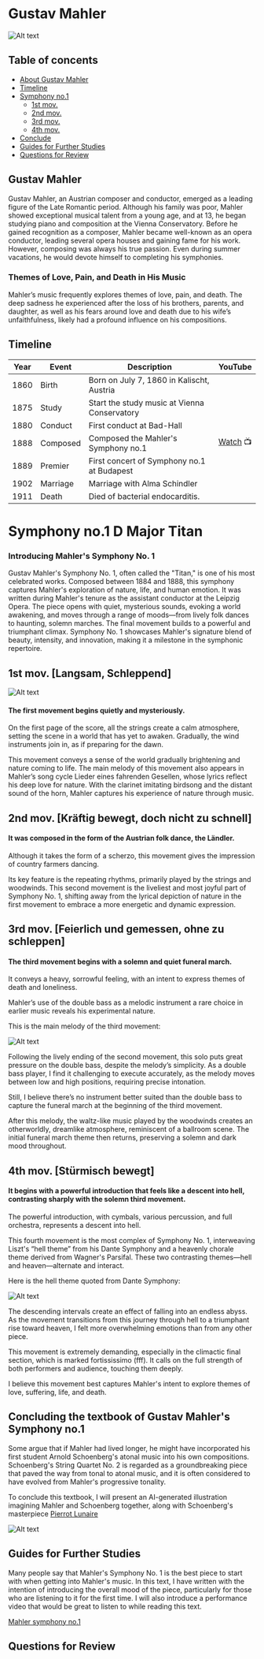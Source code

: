 # Gustav Mahler
![Alt text](https://github.com/user-attachments/assets/7d53f50e-c8c2-476d-8c11-f7301c55dca2)

## Table of concents

 - [About Gustav Mahler](#gustav-mahler)
 - [Timeline](#timeline)
 - [Symphony no.1](#symphony-no1-d-major-titan)
   - [1st mov.](#1st-mov-langsam-schleppend)
   - [2nd mov.](#2nd-mov-kräftig-bewegt-doch-nicht-zu-schnell)
   - [3rd mov.](#3rd-mov-feierlich-und-gemessen-ohne-zu-schleppen)
   - [4th mov.](#4th-mov-stürmisch-bewegt)
 - [Conclude](#concluding-the-textbook-of-gustav-mahlers-symphony-no1)
 - [Guides for Further Studies](#guides-for-further-studies)
 - [Questions for Review](#questions-for-review)


## Gustav Mahler

Gustav Mahler, an Austrian composer and conductor, emerged as a leading figure of the Late Romantic period. Although his family was poor, Mahler showed exceptional musical talent from a young age, and at 13, he began studying piano and composition at the Vienna Conservatory. Before he gained recognition as a composer, Mahler became well-known as an opera conductor, leading several opera houses and gaining fame for his work. However, composing was always his true passion. Even during summer vacations, he would devote himself to completing his symphonies.   

### Themes of Love, Pain, and Death in His Music   

Mahler’s music frequently explores themes of love, pain, and death. The deep sadness he experienced after the loss of his brothers, parents, and daughter, as well as his fears around love and death due to his wife’s unfaithfulness, likely had a profound influence on his compositions.   


## Timeline

| Year | Event    | Description                                  | YouTube |
| ---- | -------- | -------------------------------------------- | ------- |
| 1860 | Birth    | Born on July 7, 1860 in Kalischt, Austria    |         |
| 1875 | Study    | Start the study music at Vienna Conservatory |         |
| 1880 | Conduct  | First conduct at Bad-Hall                    |         |
| 1888 | Composed | Composed the Mahler's Symphony no.1          | [Watch](https://youtu.be/4XbHLFkg_Mw?si=W8AQzkD3ie0Ekg10) :tv: |
| 1889 | Premier  | First concert of Symphony no.1 at Budapest   |         |
| 1902 | Marriage | Marriage with Alma Schindler                 |         |
| 1911 | Death    | Died of bacterial endocarditis.              |         |

# Symphony no.1 D Major Titan

### Introducing Mahler's Symphony No. 1   

Gustav Mahler's Symphony No. 1, often called the "Titan," is one of his most celebrated works. Composed between 1884 and 1888, this symphony captures Mahler's exploration of nature, life, and human emotion. It was written during Mahler's tenure as the assistant conductor at the Leipzig Opera. The piece opens with quiet, mysterious sounds, evoking a world awakening, and moves through a range of moods—from lively folk dances to haunting, solemn marches. The final movement builds to a powerful and triumphant climax. Symphony No. 1 showcases Mahler's signature blend of beauty, intensity, and innovation, making it a milestone in the symphonic repertoire.


## 1st mov. [Langsam, Schleppend]
![Alt text](https://github.com/user-attachments/assets/564e7eba-334d-4b1a-aaaf-6150af23f269)

#### The first movement begins quietly and mysteriously.

On the first page of the score, all the strings create a calm atmosphere, setting the scene in a world that has yet to awaken. Gradually, the wind instruments join in, as if preparing for the dawn.   

This movement conveys a sense of the world gradually brightening and nature coming to life. The main melody of this movement also appears in Mahler’s song cycle Lieder eines fahrenden Gesellen, whose lyrics reflect his deep love for nature. With the clarinet imitating birdsong and the distant sound of the horn, Mahler captures his experience of nature through music.

## 2nd mov. [Kräftig bewegt, doch nicht zu schnell]

#### It was composed in the form of the Austrian folk dance, the Ländler.   

Although it takes the form of a scherzo, this movement gives the impression of country farmers dancing.   

Its key feature is the repeating rhythms, primarily played by the strings and woodwinds. This second movement is the liveliest and most joyful part of Symphony No. 1, shifting away from the lyrical depiction of nature in the first movement to embrace a more energetic and dynamic expression.

## 3rd mov. [Feierlich und gemessen, ohne zu schleppen]

#### The third movement begins with a solemn and quiet funeral march.   

It conveys a heavy, sorrowful feeling, with an intent to express themes of death and loneliness.   

Mahler’s use of the double bass as a melodic instrument a rare choice in earlier music reveals his experimental nature.   

This is the main melody of the third movement:   

![Alt text](https://github.com/user-attachments/assets/421bfc0a-8bd7-47e1-a1c5-6dc63e99e650)

Following the lively ending of the second movement, this solo puts great pressure on the double bass, despite the melody’s simplicity. As a double bass player, I find it challenging to execute accurately, as the melody moves between low and high positions, requiring precise intonation.   

Still, I believe there’s no instrument better suited than the double bass to capture the funeral march at the beginning of the third movement.   

After this melody, the waltz-like music played by the woodwinds creates an otherworldly, dreamlike atmosphere, reminiscent of a ballroom scene. The initial funeral march theme then returns, preserving a solemn and dark mood throughout.   

## 4th mov. [Stürmisch bewegt]

#### It begins with a powerful introduction that feels like a descent into hell, contrasting sharply with the solemn third movement. 

The powerful introduction, with cymbals, various percussion, and full orchestra, represents a descent into hell.   

This fourth movement is the most complex of Symphony No. 1, interweaving Liszt's “hell theme” from his Dante Symphony and a heavenly chorale theme derived from Wagner's Parsifal. These two contrasting themes—hell and heaven—alternate and interact.   

Here is the hell theme quoted from Dante Symphony:   

![Alt text](https://github.com/user-attachments/assets/32192e9a-f235-43b7-8774-4e5d4a4f5d1c)

The descending intervals create an effect of falling into an endless abyss. As the movement transitions from this journey through hell to a triumphant rise toward heaven, I felt more overwhelming emotions than from any other piece.   

This movement is extremely demanding, especially in the climactic final section, which is marked fortississimo (fff). It calls on the full strength of both performers and audience, touching them deeply.   

I believe this movement best captures Mahler's intent to explore themes of love, suffering, life, and death.   

## Concluding the textbook of Gustav Mahler's Symphony no.1   

Some argue that if Mahler had lived longer, he might have incorporated his first student Arnold Schoenberg's atonal music into his own compositions. Schoenberg's String Quartet No. 2 is regarded as a groundbreaking piece that paved the way from tonal to atonal music, and it is often considered to have evolved from Mahler's progressive tonality.   

To conclude this textbook, I will present an AI-generated illustration imagining Mahler and Schoenberg together, along with Schoenberg's masterpiece [Pierrot Lunaire](schonberg-pierro-lunaire.md)

![Alt text](https://github.com/user-attachments/assets/0d762611-b125-40ba-a80e-223a8f0e81ab)


## Guides for Further Studies

Many people say that Mahler's Symphony No. 1 is the best piece to start with when getting into Mahler's music. In this text, I have written with the intention of introducing the overall mood of the piece, particularly for those who are listening to it for the first time. I will also introduce a performance video that would be great to listen to while reading this text.   

[Mahler symphony no.1](https://youtu.be/4XbHLFkg_Mw?si=esPJvWvMbcrZ9yum)

## Questions for Review
